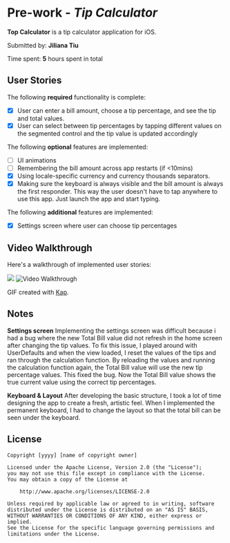 # Pre-work - *Tip Calculator*

**Top Calculator** is a tip calculator application for iOS.

Submitted by: **Jiliana Tiu**

Time spent: **5** hours spent in total

## User Stories

The following **required** functionality is complete:

* [x] User can enter a bill amount, choose a tip percentage, and see the tip and total values.
* [x] User can select between tip percentages by tapping different values on the segmented control and the tip value is updated accordingly

The following **optional** features are implemented:

* [ ] UI animations
* [ ] Remembering the bill amount across app restarts (if <10mins)
* [x] Using locale-specific currency and currency thousands separators.
* [x] Making sure the keyboard is always visible and the bill amount is always the first responder. This way the user doesn't have to tap anywhere to use this app. Just launch the app and start typing.

The following **additional** features are implemented:

- [x] Settings screen where user can choose tip percentages

## Video Walkthrough

Here's a walkthrough of implemented user stories:

![](tipcalculator.gif)
<img src='https://i.imgur.com/d4RMxAx.gif' title='Video Walkthrough' width='' alt='Video Walkthrough' />


GIF created with [Kap](http://www.getkap.co/).

## Notes

**Settings screen**
Implementing the settings screen was difficult because i had a bug where the new Total Bill value did not refresh in the home screen after changing the tip values.
To fix this issue, I played around with UserDefaults and when the view loaded, I reset the values of the tips and ran through the calculation function. 
By reloading the values and running the calculation function again, the Total Bill value will use the new tip percentage values.
This fixed the bug. Now the Total Bill value shows the true current value using the correct tip percentages.

**Keyboard & Layout**
After developing the basic structure, I took a lot of time designing the app to create a fresh, artistic feel. 
When I implemented the permanent keyboard, I had to change the layout so that the total bill can be seen under the keyboard.


## License

    Copyright [yyyy] [name of copyright owner]

    Licensed under the Apache License, Version 2.0 (the "License");
    you may not use this file except in compliance with the License.
    You may obtain a copy of the License at

        http://www.apache.org/licenses/LICENSE-2.0

    Unless required by applicable law or agreed to in writing, software
    distributed under the License is distributed on an "AS IS" BASIS,
    WITHOUT WARRANTIES OR CONDITIONS OF ANY KIND, either express or implied.
    See the License for the specific language governing permissions and
    limitations under the License.
